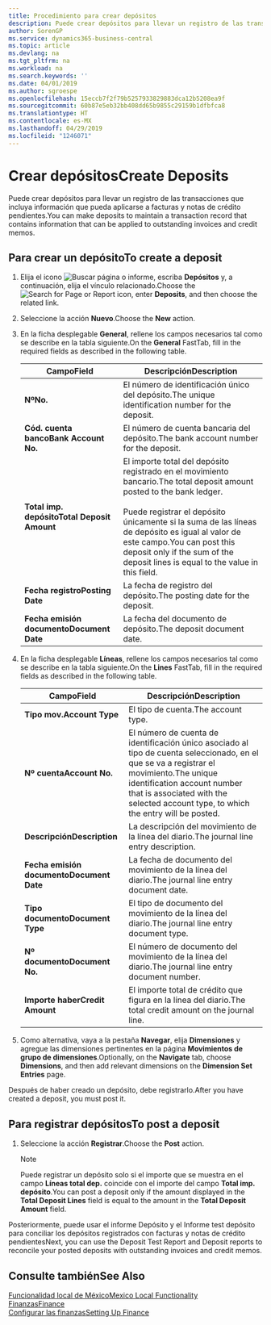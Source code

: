 ```yaml
---
title: Procedimiento para crear depósitos
description: Puede crear depósitos para llevar un registro de las transacciones que incluya información que pueda aplicarse a facturas y notas de crédito pendientes.
author: SorenGP
ms.service: dynamics365-business-central
ms.topic: article
ms.devlang: na
ms.tgt_pltfrm: na
ms.workload: na
ms.search.keywords: ''
ms.date: 04/01/2019
ms.author: sgroespe
ms.openlocfilehash: 15eccb7f2f79b5257933829883dca12b5208ea9f
ms.sourcegitcommit: 60b87e5eb32bb408dd65b9855c29159b1dfbfca8
ms.translationtype: HT
ms.contentlocale: es-MX
ms.lasthandoff: 04/29/2019
ms.locfileid: "1246071"
---
```

# <a name="create-deposits"></a><span data-ttu-id="5ae56-103">Crear depósitos</span><span class="sxs-lookup"><span data-stu-id="5ae56-103">Create Deposits</span></span>
<span data-ttu-id="5ae56-104">Puede crear depósitos para llevar un registro de las transacciones que incluya información que pueda aplicarse a facturas y notas de crédito pendientes.</span><span class="sxs-lookup"><span data-stu-id="5ae56-104">You can make deposits to maintain a transaction record that contains information that can be applied to outstanding invoices and credit memos.</span></span>  

## <a name="to-create-a-deposit"></a><span data-ttu-id="5ae56-105">Para crear un depósito</span><span class="sxs-lookup"><span data-stu-id="5ae56-105">To create a deposit</span></span>  
1.  <span data-ttu-id="5ae56-106">Elija el icono ![Buscar página o informe](../../media/ui-search/search_small.png "icono de Buscar página o informe"), escriba **Depósitos** y, a continuación, elija el vínculo relacionado.</span><span class="sxs-lookup"><span data-stu-id="5ae56-106">Choose the ![Search for Page or Report](../../media/ui-search/search_small.png "Search for Page or Report icon") icon, enter **Deposits**, and then choose the related link.</span></span>  
2.  <span data-ttu-id="5ae56-107">Seleccione la acción **Nuevo**.</span><span class="sxs-lookup"><span data-stu-id="5ae56-107">Choose the **New** action.</span></span>  
3.  <span data-ttu-id="5ae56-108">En la ficha desplegable **General**, rellene los campos necesarios tal como se describe en la tabla siguiente.</span><span class="sxs-lookup"><span data-stu-id="5ae56-108">On the **General** FastTab, fill in the required fields as described in the following table.</span></span>  

    |<span data-ttu-id="5ae56-109">Campo</span><span class="sxs-lookup"><span data-stu-id="5ae56-109">Field</span></span>|<span data-ttu-id="5ae56-110">Descripción</span><span class="sxs-lookup"><span data-stu-id="5ae56-110">Description</span></span>|  
    |---------------------------------|---------------------------------------|  
    |<span data-ttu-id="5ae56-111">**Nº**</span><span class="sxs-lookup"><span data-stu-id="5ae56-111">**No.**</span></span>|<span data-ttu-id="5ae56-112">El número de identificación único del depósito.</span><span class="sxs-lookup"><span data-stu-id="5ae56-112">The unique identification number for the deposit.</span></span>|  
    |<span data-ttu-id="5ae56-113">**Cód. cuenta banco**</span><span class="sxs-lookup"><span data-stu-id="5ae56-113">**Bank Account No.**</span></span>|<span data-ttu-id="5ae56-114">El número de cuenta bancaria del depósito.</span><span class="sxs-lookup"><span data-stu-id="5ae56-114">The bank account number for the deposit.</span></span>|  
    |<span data-ttu-id="5ae56-115">**Total imp. depósito**</span><span class="sxs-lookup"><span data-stu-id="5ae56-115">**Total Deposit Amount**</span></span>|<span data-ttu-id="5ae56-116">El importe total del depósito registrado en el movimiento bancario.</span><span class="sxs-lookup"><span data-stu-id="5ae56-116">The total deposit amount posted to the bank ledger.</span></span><br /><br /> <span data-ttu-id="5ae56-117">Puede registrar el depósito únicamente si la suma de las líneas de depósito es igual al valor de este campo.</span><span class="sxs-lookup"><span data-stu-id="5ae56-117">You can post this deposit only if the sum of the deposit lines is equal to the value in this field.</span></span>|  
    |<span data-ttu-id="5ae56-118">**Fecha registro**</span><span class="sxs-lookup"><span data-stu-id="5ae56-118">**Posting Date**</span></span>|<span data-ttu-id="5ae56-119">La fecha de registro del depósito.</span><span class="sxs-lookup"><span data-stu-id="5ae56-119">The posting date for the deposit.</span></span>|  
    |<span data-ttu-id="5ae56-120">**Fecha emisión documento**</span><span class="sxs-lookup"><span data-stu-id="5ae56-120">**Document Date**</span></span>|<span data-ttu-id="5ae56-121">La fecha del documento de depósito.</span><span class="sxs-lookup"><span data-stu-id="5ae56-121">The deposit document date.</span></span>|  
4.  <span data-ttu-id="5ae56-122">En la ficha desplegable **Líneas**, rellene los campos necesarios tal como se describe en la tabla siguiente.</span><span class="sxs-lookup"><span data-stu-id="5ae56-122">On the **Lines** FastTab, fill in the required fields as described in the following table.</span></span>  

    |<span data-ttu-id="5ae56-123">Campo</span><span class="sxs-lookup"><span data-stu-id="5ae56-123">Field</span></span>|<span data-ttu-id="5ae56-124">Descripción</span><span class="sxs-lookup"><span data-stu-id="5ae56-124">Description</span></span>|  
    |---------------------------------|---------------------------------------|  
    |<span data-ttu-id="5ae56-125">**Tipo mov.**</span><span class="sxs-lookup"><span data-stu-id="5ae56-125">**Account Type**</span></span>|<span data-ttu-id="5ae56-126">El tipo de cuenta.</span><span class="sxs-lookup"><span data-stu-id="5ae56-126">The account type.</span></span>|  
    |<span data-ttu-id="5ae56-127">**Nº cuenta**</span><span class="sxs-lookup"><span data-stu-id="5ae56-127">**Account No.**</span></span>|<span data-ttu-id="5ae56-128">El número de cuenta de identificación único asociado al tipo de cuenta seleccionado, en el que se va a registrar el movimiento.</span><span class="sxs-lookup"><span data-stu-id="5ae56-128">The unique identification account number that is associated with the selected account type, to which the entry will be posted.</span></span>|  
    |<span data-ttu-id="5ae56-129">**Descripción**</span><span class="sxs-lookup"><span data-stu-id="5ae56-129">**Description**</span></span>|<span data-ttu-id="5ae56-130">La descripción del movimiento de la línea del diario.</span><span class="sxs-lookup"><span data-stu-id="5ae56-130">The journal line entry description.</span></span>|  
    |<span data-ttu-id="5ae56-131">**Fecha emisión documento**</span><span class="sxs-lookup"><span data-stu-id="5ae56-131">**Document Date**</span></span>|<span data-ttu-id="5ae56-132">La fecha de documento del movimiento de la línea del diario.</span><span class="sxs-lookup"><span data-stu-id="5ae56-132">The journal line entry document date.</span></span>|  
    |<span data-ttu-id="5ae56-133">**Tipo documento**</span><span class="sxs-lookup"><span data-stu-id="5ae56-133">**Document Type**</span></span>|<span data-ttu-id="5ae56-134">El tipo de documento del movimiento de la línea del diario.</span><span class="sxs-lookup"><span data-stu-id="5ae56-134">The journal line entry document type.</span></span>|  
    |<span data-ttu-id="5ae56-135">**Nº documento**</span><span class="sxs-lookup"><span data-stu-id="5ae56-135">**Document No.**</span></span>|<span data-ttu-id="5ae56-136">El número de documento del movimiento de la línea del diario.</span><span class="sxs-lookup"><span data-stu-id="5ae56-136">The journal line entry document number.</span></span>|  
    |<span data-ttu-id="5ae56-137">**Importe haber**</span><span class="sxs-lookup"><span data-stu-id="5ae56-137">**Credit Amount**</span></span>|<span data-ttu-id="5ae56-138">El importe total de crédito que figura en la línea del diario.</span><span class="sxs-lookup"><span data-stu-id="5ae56-138">The total credit amount on the journal line.</span></span>|  

5.  <span data-ttu-id="5ae56-139">Como alternativa, vaya a la pestaña **Navegar**, elija **Dimensiones** y agregue las dimensiones pertinentes en la página **Movimientos de grupo de dimensiones**.</span><span class="sxs-lookup"><span data-stu-id="5ae56-139">Optionally, on the **Navigate** tab, choose **Dimensions**, and then add relevant dimensions on the **Dimension Set Entries** page.</span></span>  

<span data-ttu-id="5ae56-140">Después de haber creado un depósito, debe registrarlo.</span><span class="sxs-lookup"><span data-stu-id="5ae56-140">After you have created a deposit, you must post it.</span></span>  

## <a name="to-post-a-deposit"></a><span data-ttu-id="5ae56-141">Para registrar depósitos</span><span class="sxs-lookup"><span data-stu-id="5ae56-141">To post a deposit</span></span>  
1. <span data-ttu-id="5ae56-142">Seleccione la acción **Registrar**.</span><span class="sxs-lookup"><span data-stu-id="5ae56-142">Choose the **Post** action.</span></span>  

    > [!NOTE]  
    >  <span data-ttu-id="5ae56-143">Puede registrar un depósito solo si el importe que se muestra en el campo **Líneas total dep.** coincide con el importe del campo **Total imp. depósito**.</span><span class="sxs-lookup"><span data-stu-id="5ae56-143">You can post a deposit only if the amount displayed in the **Total Deposit Lines** field is equal to the amount in the **Total Deposit Amount** field.</span></span>  

<span data-ttu-id="5ae56-144">Posteriormente, puede usar el informe Depósito y el Informe test depósito para conciliar los depósitos registrados con facturas y notas de crédito pendientes</span><span class="sxs-lookup"><span data-stu-id="5ae56-144">Next, you can use the Deposit Test Report and Deposit reports to reconcile your posted deposits with outstanding invoices and credit memos.</span></span>  

## <a name="see-also"></a><span data-ttu-id="5ae56-145">Consulte también</span><span class="sxs-lookup"><span data-stu-id="5ae56-145">See Also</span></span>  
[<span data-ttu-id="5ae56-146">Funcionalidad local de México</span><span class="sxs-lookup"><span data-stu-id="5ae56-146">Mexico Local Functionality</span></span>](mexico-local-functionality.md)  
[<span data-ttu-id="5ae56-147">Finanzas</span><span class="sxs-lookup"><span data-stu-id="5ae56-147">Finance</span></span>](../../finance.md)  
[<span data-ttu-id="5ae56-148">Configurar las finanzas</span><span class="sxs-lookup"><span data-stu-id="5ae56-148">Setting Up Finance</span></span>](../../finance.md)  
